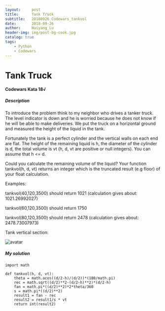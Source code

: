 ```yaml
---
layout:     post
title:      Tank Truck
subtitle:   20180926_Codewars_tankvol
date:       2018-09-26
author:     Huiyang_Lu
header-img: img/post-bg-cook.jpg
catalog: true
tags:
    - Python
    - Codewars
---
```

# Tank Truck
#### Codewars Kata 18√
##### Description
To introduce the problem think to my neighbor who drives a tanker truck. The level indicator is down and he is worried because he does not know if he will be able to make deliveries. We put the truck on a horizontal ground and measured the height of the liquid in the tank.

Fortunately the tank is a perfect cylinder and the vertical walls on each end are flat. The height of the remaining liquid is h, the diameter of the cylinder is d, the total volume is vt (h, d, vt are positive or null integers). You can assume that h <= d.

Could you calculate the remaining volume of the liquid? Your function tankvol(h, d, vt) returns an integer which is the truncated result (e.g floor) of your float calculation.

Examples:

tankvol(40,120,3500) should return 1021 (calculation gives about: 1021.26992027)

tankvol(60,120,3500) should return 1750

tankvol(80,120,3500) should return 2478 (calculation gives about: 2478.73007973)

Tank vertical section:

![avatar](http://i.imgur.com/wmt0U43.png)

##### My solution
    import math

    def tankvol(h, d, vt):
        theta = math.acos((d/2-h)/(d/2))*(180/math.pi)
        rec = math.sqrt((d/2)**2-(d/2-h)**2)*(d/2-h)
        fan = math.pi*((d/2)**2)*2*theta/360
        s = math.pi*((d/2)**2)
        result1 = fan - rec
        result2 = result1/s * vt
        return int(result2)
